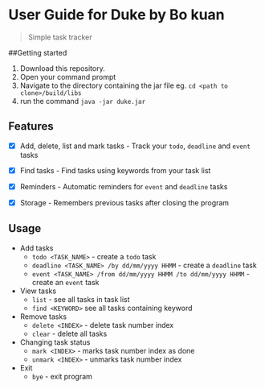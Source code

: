 # User Guide for Duke by Bo kuan
> Simple task tracker

##Getting started
1. Download this repository.
2. Open your command prompt
3. Navigate to the directory containing the jar file eg. `cd <path to clone>/build/libs`
4. run the command `java -jar duke.jar`
## Features 

- [x] Add, delete, list and mark tasks - 
Track your `todo`, `deadline` and `event` tasks

- [x]  Find tasks - 
Find tasks using keywords from your task list

- [x]  Reminders -
Automatic reminders for `event` and `deadline` tasks

- [x] Storage - Remembers previous tasks after closing the program
## Usage
- Add tasks
  - `todo <TASK_NAME>` - create a `todo` task
  - `deadline <TASK_NAME> /by dd/mm/yyyy HHMM` - create a `deadline` task
  - `event <TASK_NAME> /from dd/mm/yyyy HHMM /to dd/mm/yyyy HHMM` - create an `event` task
- View tasks
  - `list` - see all tasks in task list
  - `find <KEYWORD>` see all tasks containing keyword
- Remove tasks
  - `delete <INDEX>` - delete task number index
  - `clear` - delete all tasks
- Changing task status
  - `mark <INDEX>` - marks task number index as done
  - `unmark <INDEX>` - unmarks task number index
- Exit
  - `bye` - exit program

